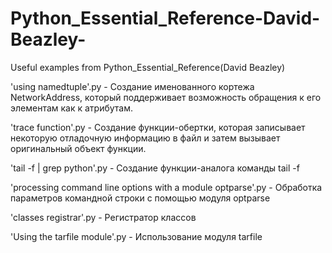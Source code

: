 # Python_Essential_Reference-David-Beazley-
Useful examples from Python_Essential_Reference(David Beazley)

'using namedtuple'.py - Cоздание именованного кортежа NetworkAddress, который поддерживает возможность обращения к его элементам как к атрибутам.

'trace function'.py - Создание функции-обертки, которая записывает некоторую отладочную информацию в файл и затем вызывает оригинальный объект функции.

'tail -f | grep python'.py - Создание функции-аналога команды tail -f

'processing command line options with a module optparse'.py - Обработка параметров командной строки с помощью модуля optparse

'classes registrar'.py - Регистратор классов

'Using the tarfile module'.py - Использование модуля tarfile
